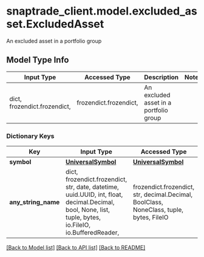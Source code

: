 # snaptrade_client.model.excluded_asset.ExcludedAsset

An excluded asset in a portfolio group

## Model Type Info
Input Type | Accessed Type | Description | Notes
------------ | ------------- | ------------- | -------------
dict, frozendict.frozendict,  | frozendict.frozendict,  | An excluded asset in a portfolio group | 

### Dictionary Keys
Key | Input Type | Accessed Type | Description | Notes
------------ | ------------- | ------------- | ------------- | -------------
**symbol** | [**UniversalSymbol**](UniversalSymbol.md) | [**UniversalSymbol**](UniversalSymbol.md) |  | [optional] 
**any_string_name** | dict, frozendict.frozendict, str, date, datetime, uuid.UUID, int, float, decimal.Decimal, bool, None, list, tuple, bytes, io.FileIO, io.BufferedReader,  | frozendict.frozendict, str, decimal.Decimal, BoolClass, NoneClass, tuple, bytes, FileIO | any string name can be used but the value must be the correct type | [optional]

[[Back to Model list]](../../README.md#documentation-for-models) [[Back to API list]](../../README.md#documentation-for-api-endpoints) [[Back to README]](../../README.md)

